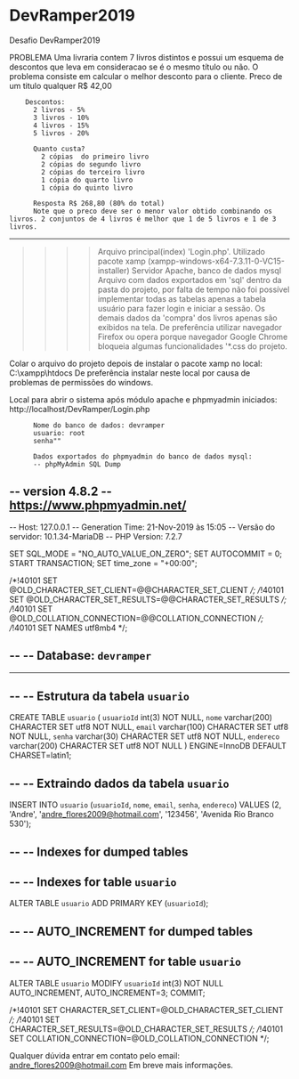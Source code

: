 # DevRamper2019
Desafio DevRamper2019

 PROBLEMA 
        Uma livraria contem 7 livros distintos e possui um esquema de descontos que leva em consideracao se é o mesmo título ou não. O problema consiste em calcular o melhor desconto para o cliente. 
        Preco de um titulo qualquer R$ 42,00

        Descontos: 
          2 livros - 5%
          3 livros - 10%
          4 livros - 15%
          5 livros - 20%

          Quanto custa?
            2 cópias  do primeiro livro
            2 cópias do segundo livro
            2 cópias do terceiro livro
            1 cópia do quarto livro
            1 cópia do quinto livro

          Resposta R$ 268,80 (80% do total)
          Note que o preco deve ser o menor valor obtido combinando os livros. 2 conjuntos de 4 livros é melhor que 1 de 5 livros e 1 de 3 livros.

--------------------------------------------------------------------------------------------------------------------------          
          
>>>> Arquivo principal(index) 'Login.php'.
Utilizado pacote xamp (xampp-windows-x64-7.3.11-0-VC15-installer) Servidor Apache, banco de dados mysql
Arquivo com dados exportados em 'sql' dentro da pasta do projeto, por falta de tempo não foi possível implementar todas as tabelas apenas a tabela usuário para fazer login e iniciar a sessão. Os demais dados da 'compra' dos livros apenas são exibidos na tela. De preferência utilizar navegador Firefox ou opera porque navegador Google Chrome bloqueia algumas funcionalidades '*.css do projeto.
          

Colar o arquivo do projeto depois de instalar o pacote xamp no local: 
C:\xampp\htdocs
De preferência instalar neste local por causa de problemas de permissões do windows.

Local para abrir o sistema após módulo apache e phpmyadmin iniciados: 
http://localhost/DevRamper/Login.php
          
          Nome do banco de dados: devramper
          usuario: root
          senha""
          
          Dados exportados do phpmyadmin do banco de dados mysql:
          -- phpMyAdmin SQL Dump
-- version 4.8.2
-- https://www.phpmyadmin.net/
--
-- Host: 127.0.0.1
-- Generation Time: 21-Nov-2019 às 15:05
-- Versão do servidor: 10.1.34-MariaDB
-- PHP Version: 7.2.7

SET SQL_MODE = "NO_AUTO_VALUE_ON_ZERO";
SET AUTOCOMMIT = 0;
START TRANSACTION;
SET time_zone = "+00:00";


/*!40101 SET @OLD_CHARACTER_SET_CLIENT=@@CHARACTER_SET_CLIENT */;
/*!40101 SET @OLD_CHARACTER_SET_RESULTS=@@CHARACTER_SET_RESULTS */;
/*!40101 SET @OLD_COLLATION_CONNECTION=@@COLLATION_CONNECTION */;
/*!40101 SET NAMES utf8mb4 */;

--
-- Database: `devramper`
--

-- --------------------------------------------------------

--
-- Estrutura da tabela `usuario`
--

CREATE TABLE `usuario` (
  `usuarioId` int(3) NOT NULL,
  `nome` varchar(200) CHARACTER SET utf8 NOT NULL,
  `email` varchar(100) CHARACTER SET utf8 NOT NULL,
  `senha` varchar(30) CHARACTER SET utf8 NOT NULL,
  `endereco` varchar(200) CHARACTER SET utf8 NOT NULL
) ENGINE=InnoDB DEFAULT CHARSET=latin1;

--
-- Extraindo dados da tabela `usuario`
--

INSERT INTO `usuario` (`usuarioId`, `nome`, `email`, `senha`, `endereco`) VALUES
(2, 'Andre', 'andre_flores2009@hotmail.com', '123456', 'Avenida Rio Branco 530');

--
-- Indexes for dumped tables
--

--
-- Indexes for table `usuario`
--
ALTER TABLE `usuario`
  ADD PRIMARY KEY (`usuarioId`);

--
-- AUTO_INCREMENT for dumped tables
--

--
-- AUTO_INCREMENT for table `usuario`
--
ALTER TABLE `usuario`
  MODIFY `usuarioId` int(3) NOT NULL AUTO_INCREMENT, AUTO_INCREMENT=3;
COMMIT;

/*!40101 SET CHARACTER_SET_CLIENT=@OLD_CHARACTER_SET_CLIENT */;
/*!40101 SET CHARACTER_SET_RESULTS=@OLD_CHARACTER_SET_RESULTS */;
/*!40101 SET COLLATION_CONNECTION=@OLD_COLLATION_CONNECTION */;





Qualquer dúvida entrar em contato pelo email: andre_flores2009@hotmail.com
Em breve mais informações.






